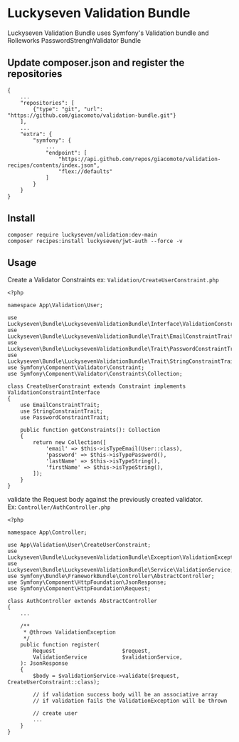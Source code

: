 # Luckyseven Validation Bundle
Luckyseven Validation Bundle uses Symfony's Validation bundle and Rolleworks PasswordStrenghValidator Bundle

## Update composer.json and register the repositories
```
{
    ...
    "repositories": [
        {"type": "git", "url":  "https://github.com/giacomoto/validation-bundle.git"}
    ],
    ...
    "extra": {
        "symfony": {
            ...
            "endpoint": [
                "https://api.github.com/repos/giacomoto/validation-recipes/contents/index.json",
                "flex://defaults"
            ]
        }
    }
}
```

## Install
```
composer require luckyseven/validation:dev-main
composer recipes:install luckyseven/jwt-auth --force -v
```

## Usage
Create a Validator Constraints ex: ```Validation/CreateUserConstraint.php```
```
<?php

namespace App\Validation\User;

use Luckyseven\Bundle\LuckysevenValidationBundle\Interface\ValidationConstraintInterface;
use Luckyseven\Bundle\LuckysevenValidationBundle\Trait\EmailConstraintTrait;
use Luckyseven\Bundle\LuckysevenValidationBundle\Trait\PasswordConstraintTrait;
use Luckyseven\Bundle\LuckysevenValidationBundle\Trait\StringConstraintTrait;
use Symfony\Component\Validator\Constraint;
use Symfony\Component\Validator\Constraints\Collection;

class CreateUserConstraint extends Constraint implements ValidationConstraintInterface
{
    use EmailConstraintTrait;
    use StringConstraintTrait;
    use PasswordConstraintTrait;

    public function getConstraints(): Collection
    {
        return new Collection([
            'email' => $this->isTypeEmail(User::class),
            'password' => $this->isTypePassword(),
            'lastName' => $this->isTypeString(),
            'firstName' => $this->isTypeString(),
        ]);
    }
}
```
validate the Request body against the previously created validator.<br>
Ex: ```Controller/AuthController.php```
```
<?php

namespace App\Controller;

use App\Validation\User\CreateUserConstraint;
use Luckyseven\Bundle\LuckysevenValidationBundle\Exception\ValidationException;
use Luckyseven\Bundle\LuckysevenValidationBundle\Service\ValidationService;
use Symfony\Bundle\FrameworkBundle\Controller\AbstractController;
use Symfony\Component\HttpFoundation\JsonResponse;
use Symfony\Component\HttpFoundation\Request;

class AuthController extends AbstractController
{
    ...

    /**
     * @throws ValidationException
     */
    public function register(
        Request                     $request,
        ValidationService           $validationService,
    ): JsonResponse
    {
        $body = $validationService->validate($request, CreateUserConstraint::class);
    
        // if validation success body will be an associative array
        // if validation fails the ValidationException will be thrown
        
        // create user
        ...
    }
}
```
